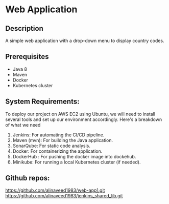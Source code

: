 # Web Application

## Description
A simple web application with a drop-down menu to display country codes.

## Prerequisites
- Java 8
- Maven
- Docker
- Kubernetes cluster

## System Requirements:
To deploy our project on AWS EC2 using Ubuntu, we will need to install several tools and set up our environment accordingly. Here's a breakdown of what we need

1.	Jenkins: For automating the CI/CD pipeline.
2.	Maven (mvn): For building the Java application.
3.	SonarQube: For static code analysis.
4.	Docker: For containerizing the application.
5.	DockerHub : For pushing the docker image into dockehub.
6.	Minikube: For running a local Kubernetes cluster (if needed).


## Github repos:
https://github.com/alinaveed1983/web-app1.git
https://github.com/alinaveed1983/jenkins_shared_lib.git


